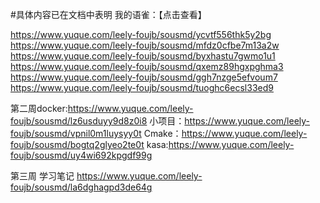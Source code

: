 #具体内容已在文档中表明 
   我的语雀：【点击查看】 
                  


https://www.yuque.com/leely-foujb/sousmd/ycvtf556thk5y2bg
 https://www.yuque.com/leely-foujb/sousmd/mfdz0cfbe7m13a2w
https://www.yuque.com/leely-foujb/sousmd/byxhastu7gwmo1u1
https://www.yuque.com/leely-foujb/sousmd/qxemz89hgxpghma3
https://www.yuque.com/leely-foujb/sousmd/ggh7nzge5efvoum7
https://www.yuque.com/leely-foujb/sousmd/tuoghc6ecsl33ed9

第二周docker:https://www.yuque.com/leely-foujb/sousmd/lz6usduyy9d8z0i8
     小项目：https://www.yuque.com/leely-foujb/sousmd/vpnil0m1luysyy0t
     Cmake：https://www.yuque.com/leely-foujb/sousmd/bogtq2glyeo2te0t
     kasa:https://www.yuque.com/leely-foujb/sousmd/uy4wi692kpgdf99g

第三周 学习笔记 https://www.yuque.com/leely-foujb/sousmd/la6dghagpd3de64g
     
